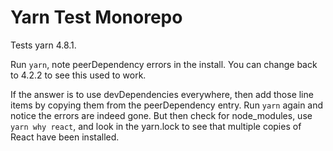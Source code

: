 # Yarn Test Monorepo

Tests yarn 4.8.1.

Run `yarn`, note peerDependency errors in the install. You can change back to 4.2.2 to see this used to work.

If the answer is to use devDependencies everywhere, then add those line items by copying them from the peerDependency entry.
Run `yarn` again and notice the errors are indeed gone. But then check for node_modules, use `yarn why react`, and look in the yarn.lock to see that multiple copies of React have been installed.
